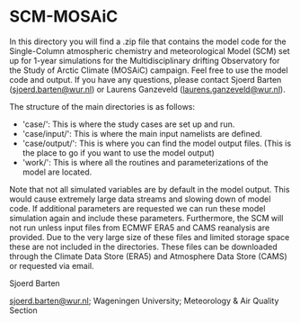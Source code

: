 # SCM-MOSAiC

In this directory you will find a .zip file that contains the model code for the Single-Column atmospheric chemistry and meteorological Model (SCM) set up for 1-year simulations for the Multidisciplinary drifting Observatory for the Study of Arctic Climate (MOSAiC) campaign.
Feel free to use the model code and output. If you have any questions, please contact Sjoerd Barten (sjoerd.barten@wur.nl) or Laurens Ganzeveld (laurens.ganzeveld@wur.nl).

The structure of the main directories is as follows:
- 'case/': This is where the study cases are set up and run.
- 'case/input/': This is where the main input namelists are defined.
- 'case/output/': This is where you can find the model output files. (This is the place to go if you want to use the model output)
- 'work/': This is where all the routines and parameterizations of the model are located.

Note that not all simulated variables are by default in the model output. This would cause extremely large data streams and slowing down of model code. If additional parameters are requested we can run these model simulation again and include these parameters.
Furthermore, the SCM will not run unless input files from ECMWF ERA5 and CAMS reanalysis are provided. Due to the very large size of these files and limited storage space these are not included in the directories. These files can be downloaded through the Climate Data Store (ERA5) and Atmosphere Data Store (CAMS) or requested via email.

Sjoerd Barten

sjoerd.barten@wur.nl; Wageningen University; Meteorology & Air Quality Section
